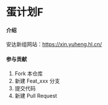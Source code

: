 # 蛋计划F

#### 介绍
安达新组网站：https://xin.yuheng.hl.cn/

#### 参与贡献

1. Fork 本仓库
2. 新建 Feat_xxx 分支
3. 提交代码
4. 新建 Pull Request